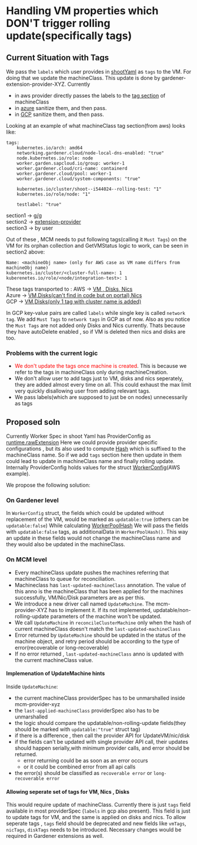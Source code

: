 # Handling VM properties which DON'T trigger rolling update(specifically tags)

## Current Situation with Tags

We pass the `labels` which user provides in [shootYaml](https://github.com/gardener/gardener/blob/fb29d38e6615ed17d409a8271a285254d9dd00ad/example/90-shoot.yaml#L61-L62) as `tags` to the VM.
For doing that we update the machineClass. This update is done by gardener-extension-provider-XYZ.
Currently 
- in aws provider directly passes the labels to the [tag section](https://github.com/gardener/gardener-extension-provider-aws/blob/0a740eeca301320275d77d1c48d3c32d4ebcd7dd/pkg/controller/worker/machines.go#L158-L164) of machineClass
- in [azure](https://github.com/gardener/gardener-extension-provider-azure/blob/b6424f0122e174863e783555aa0ad68700edd87b/pkg/controller/worker/machines.go#L371-L373) sanitize them, and then pass. 
- in [GCP](https://github.com/gardener/gardener-extension-provider-gcp/blob/eb851f716e45336b486f3aaf46268859de2adecb/pkg/controller/worker/machines.go#L312-L315) sanitize them, and then pass.

Looking at an example of what machineClass tag section(from aws) looks like:
```
tags:
    kubernetes.io/arch: amd64
    networking.gardener.cloud/node-local-dns-enabled: "true"
    node.kubernetes.io/role: node
    worker.garden.sapcloud.io/group: worker-1
    worker.gardener.cloud/cri-name: containerd
    worker.gardener.cloud/pool: worker-1
    worker.gardener.cloud/system-components: "true"
    
    kubernetes.io/cluster/shoot--i544024--rolling-test: "1"
    kubernetes.io/role/node: "1"     
                              
    testlabel: "true"                                          
```

section1 -> [g/g](https://github.com/gardener/gardener/blob/c11c86ae07d8ea784f5c41362cd41800f06bb3ed/pkg/operation/botanist/component/extensions/worker/worker.go#L171-L197)</br>
section2 -> [extension-provider](https://github.com/gardener/gardener-extension-provider-aws/blob/0a740eeca301320275d77d1c48d3c32d4ebcd7dd/pkg/controller/worker/machines.go#L160-L161)</br>
section3 -> by user

Out of these , MCM needs to put following tags(calling it `Must Tags`) on the VM for its orphan collection and GetVMStatus logic to work, can be seen in section2 above:
```
Name: <machineObj name> (only for AWS case as VM name differs from machineObj name)
kubernetes.io/cluster/<cluster-full-name>: 1
kuberenetes.io/role/<node/integration-test>: 1
```


These tags transported to :
AWS     -> [VM , Disks, Nics](https://github.com/gardener/machine-controller-manager-provider-aws/blob/0e4162b4bb50d555c831a294af89b5d1c62f8749/pkg/aws/core.go#L115-L128)</br>
Azure   -> [VM,Disks(can't find in code but on portal),Nics](https://github.com/gardener/machine-controller-manager-provider-azure/blob/6488dfe8ed7efb46308aca22055421f3a4026c79/pkg/azure/utils.go#L116)</br>
GCP     -> [VM](https://github.com/gardener/machine-controller-manager-provider-gcp/blob/a82afc613e26e8088244b431b1d89fa9a65e99f3/pkg/gcp/machine_controller_util.go#L70),[Disks(only 1 tag with cluster name is added)](https://github.com/gardener/gardener-extension-provider-gcp/blob/12c157a2a2af040fd9d5cdf5260548f30b2c518c/pkg/controller/worker/machines.go#L292-L294)</br>

In GCP key-value pairs are called `labels` while single key is called `network tag`. We add `Must Tags` to `network tags` in GCP as of now.
Also as you notice the `Must Tags` are not added only Disks and Nics currently. Thats because they have autoDelete enabled , so if VM is deleted then nics and disks are too.

### Problems with the current logic
- <span style="color:red">We don't update the tags once machine is created</span>.
This is because we refer to the tags in machineClass only during machineCreation.
- We don't allow user to add tags just to VM, disks and nics seperately, they are added almost every time on all. This could exhaust the max limit very quickly disallowing user from adding relevant tags.
- We pass labels(which are supposed to just be on nodes) unnecessarily as tags 


## Proposed soln

Currently Worker Spec in shoot Yaml has ProviderConfig as [runtime.rawExtension](https://github.com/gardener/gardener/blob/9a02394eccf2c50e3f1ae23188c219fead5a1402/pkg/apis/core/v1beta1/types_shoot.go#L1298)
Here we could provide provider specific configurations , but its also used to compute [Hash]() which is suffixed to the machineClass name. So if we add `tags` section here then update in them could lead to update in machineClass name and finally rolling update.
Internally ProviderConfig holds values for the struct [WorkerConfig]()(AWS example). 

We propose the following solution: 

### On Gardener level 

In `WorkerConfig` struct, the fields which could be updated without replacement of the VM, would be marked as `updatable:true` (others can be `updatable:false`)
While calculating [WorkerPoolHash](https://github.com/gardener/gardener/blob/d9376c117efb8f31334131cf1d995d99fc2f51d4/extensions/pkg/controller/worker/machines.go#L146-L148)
We will pass the fields with `updatable:false` tags, as additionalData in `WorkerPoolHash()`.
This way an update in these fields would not change the machineClass name and they would also be updated in the machineClass.

### On MCM level

- Every machineClass update pushes the machines referring that machineClass to queue for reconciliation.
- Machineclass has `last-updated-machineClass` annotation. The value of this anno is the machineClass that has been applied for the machines successfully, VM/Nic/Disk parameters are as per this.
- We introduce a new driver call named `UpdateMachine`. The mcm-provider-XYZ has to implement it. If its not implemented, updatable/non-rolling-update parameters of the machine won't be updated.
- We call `UpdateMachine` in `reconcileClusterMachine` only when the hash of current machineClass doesn't match the `last-updated-machineClass`
- Error returned by `UpdateMachine` should be updated in the status of the machine object, and retry period should be according to the type of error(recoverable or long-recoverable)
- If no error returned , `last-updated-machineClass` anno is updated with the current machineClass value.

#### Implemenation of UpdateMachine hints

Inside `UpdateMachine`:
- the current machineClass providerSpec has to be unmarshalled inside mcm-provider-xyz
- the `last-applied-machineClass` providerSpec also has to be unmarshalled
- the logic should compare the updatable/non-rolling-update fields(they should be marked with `updatable:"true"` struct tag)
- if there is a difference , then call the provider API for UpdateVM/nic/disk
- if the fields can't be updated with single provider API call, their updates should happen serially,with minimum provider calls, and error should be returned.
  - error returning could be as soon as an error occurs
  - or it could be combined error from all api calls
- the error(s) should be classified as `recoverable error` or `long-recoverable error`


#### Allowing seperate set of tags for VM, Nics , Disks

This would require update of machineClass. Currently there is just `tags` field available in most providerSpec (`labels` in gcp also present).
This field is just to update tags for VM, and the same is applied on disks and nics.
To allow seperate tags , `tags` field should be deprecated and new fields like `vmTags`, `nicTags`, `diskTags` needs to be introduced.
Necessary changes would be required in Gardener extensions as well.



